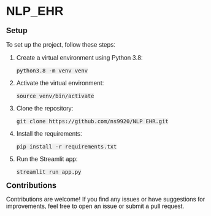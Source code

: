 <head>
  <title>NLP_EHR</title>
  <style>
    body {
      font-family: sans-serif;
      font-size: 16px;
    }
    
    h1 {
      font-size: 24px;
      font-weight: bold;
      margin-top: 0;
    }
    
    h2 {
      font-size: 20px;
      font-weight: bold;
      margin-top: 16px;
    }
    
    p {
      margin-bottom: 16px;
    }
    
    code {
      font-family: monospace;
      font-size: 14px;
      background-color: #f0f0f0;
      padding: 4px;
    }
  </style>
</head>
<body>
  <h1>NLP_EHR</h1>
  <h2>Setup</h2>
  <p>To set up the project, follow these steps:</p>
  <ol>
    <li>Create a virtual environment using Python 3.8:</li>
    <pre><code>python3.8 -m venv venv</code></pre>
    <li>Activate the virtual environment:</li>
    <pre><code>source venv/bin/activate</code></pre>
    <li>Clone the repository:</li>
    <pre><code>git clone https://github.com/ns9920/NLP_EHR.git</code></pre>
    <li>Install the requirements:</li>
    <pre><code>pip install -r requirements.txt</code></pre>
    <li>Run the Streamlit app:</li>
    <pre><code>streamlit run app.py</code></pre>
  </ol>
  <h2>Contributions</h2>
  <p>Contributions are welcome! If you find any issues or have suggestions for improvements, feel free to open an issue or submit a pull request.</p>
</body>
